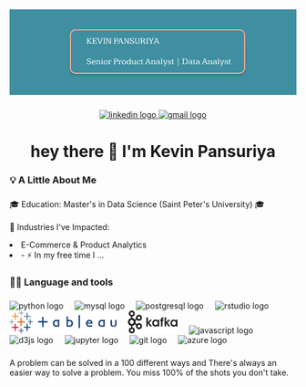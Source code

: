 <div align="center">
  <img height="150"src="https://github.com/KevinPansuriya/About-My-Self/blob/main/Figma%20basics.png"  />
</div>

###

<div align="center">
  <a href="https://www.linkedin.com/in/kevin-pansuriya71/" target="_blank">
    <img src="https://img.shields.io/static/v1?message=LinkedIn&logo=linkedin&label=&color=0077B5&logoColor=white&labelColor=&style=for-the-badge" height="25" alt="linkedin logo"  />
  </a>
  <a href="kevin.pansuriya71@gmail.com" target="_blank">
    <img src="https://img.shields.io/static/v1?message=Gmail&logo=gmail&label=&color=D14836&logoColor=white&labelColor=&style=for-the-badge" height="25" alt="gmail logo"  />
  </a>
</div>

###

<h1 align="center">hey there 👋 I'm Kevin Pansuriya </h1>

###

<h3 align="left">💡 A Little About Me</h3>

###

<p align="left">🎓 Education: Master's in Data Science (Saint Peter's University) 🎓<br><br>🚀 Industries I've Impacted:<li> E-Commerce & Product Analytics <li>- ⚡ In my free time I ...</p>

###

<h3 align="left">🧑‍💻 Language and tools </h3>

###

<div align="left">
  <img src="https://cdn.jsdelivr.net/gh/devicons/devicon/icons/python/python-original.svg" height="40" alt="python logo"  />
  <img width="12" />
  <img src="https://cdn.simpleicons.org/mysql/4479A1" height="40" alt="mysql logo"  />
  <img width="12" />
  <img src="https://cdn.jsdelivr.net/gh/devicons/devicon/icons/postgresql/postgresql-original.svg" height="40" alt="postgresql logo"  />
  <img width="12" />
  <img src="https://cdn.jsdelivr.net/gh/devicons/devicon/icons/rstudio/rstudio-original.svg" height="40" alt="rstudio logo"  />
  <img width="12" />
  <img src="https://github.com/KevinPansuriya/About-My-Self/blob/main/tableau.svg" height="40" alt="tableau logo"  />
  <img width="12" />
  <img src="https://github.com/KevinPansuriya/About-My-Self/blob/main/kafka.svg" height="40" alt="kafka logo"  />
  <img width="12" />
  <img src="https://cdn.jsdelivr.net/gh/devicons/devicon/icons/javascript/javascript-original.svg" height="40" alt="javascript logo"  />
  <img width="12" />
  <img src="https://cdn.jsdelivr.net/gh/devicons/devicon/icons/d3js/d3js-original.svg" height="40" alt="d3js logo"  />
  <img width="12" />
  <img src="https://cdn.jsdelivr.net/gh/devicons/devicon/icons/jupyter/jupyter-original.svg" height="40" alt="jupyter logo"  />
  <img width="12" />
  <img src="https://cdn.jsdelivr.net/gh/devicons/devicon/icons/git/git-original.svg" height="40" alt="git logo"  />
  <img width="12" />
  <img src="https://cdn.jsdelivr.net/gh/devicons/devicon/icons/azure/azure-original.svg" height="40" alt="azure logo"  />
  
</div>

###
A problem can be solved in a 100 different ways and There's always an easier way to solve a problem.
You miss 100% of the shots you don't take.
